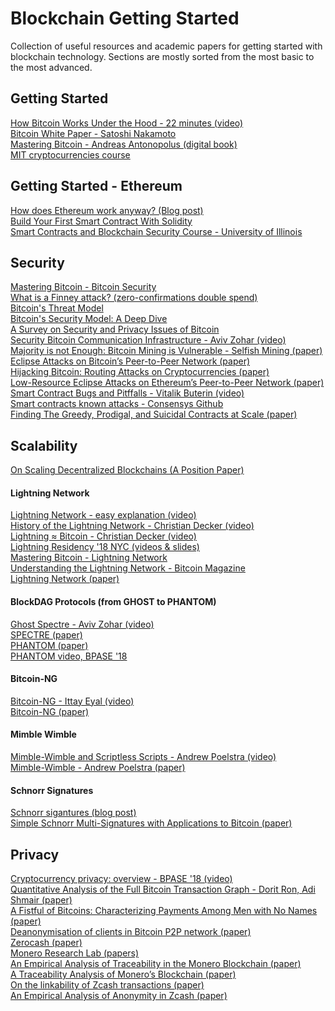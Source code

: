 # Blockchain Getting Started
Collection of useful resources and academic papers for getting started with blockchain technology.
Sections are mostly sorted from the most basic to the most advanced.

## Getting Started
[How Bitcoin Works Under the Hood - 22 minutes (video)](https://www.youtube.com/watch?v=Lx9zgZCMqXE)<br>
[Bitcoin White Paper - Satoshi Nakamoto](https://bitcoin.org/bitcoin.pdf)<br>
[Mastering Bitcoin - Andreas Antonopolus (digital book)](https://github.com/bitcoinbook/bitcoinbook)<br>
[MIT cryptocurrencies course](https://github.com/mit-dci/mas.s62)

## Getting Started - Ethereum
[How does Ethereum work anyway? (Blog post)](https://medium.com/@preethikasireddy/how-does-ethereum-work-anyway-22d1df506369)<br>
[Build Your First Smart Contract With Solidity](https://codeburst.io/build-your-first-ethereum-smart-contract-with-solidity-tutorial-94171d6b1c4b)<br>
[Smart Contracts and Blockchain Security Course - University of Illinois](http://soc1024.ece.illinois.edu/teaching/ece398sc/spring2018/)<br>

## Security
[Mastering Bitcoin - Bitcoin Security](https://github.com/bitcoinbook/bitcoinbook/blob/develop/ch11.asciidoc)<br>
[What is a Finney attack? (zero-confirmations double spend)](https://bitcoin.stackexchange.com/questions/4942/what-is-a-finney-attack)<br>
[Bitcoin's Threat Model](https://jwweatherman.com/#/bitcoinThreatModel)<br>
[Bitcoin's Security Model: A Deep Dive](https://www.coindesk.com/bitcoins-security-model-deep-dive/)<br>
[A Survey on Security and Privacy Issues of Bitcoin](https://arxiv.org/pdf/1706.00916.pdf)<br>
[Security Bitcoin Communication Infrastructure - Aviv Zohar (video)](https://www.youtube.com/watch?v=YUHUeglX1aw&list=PLW3u28VuDAHLjOHidVUx9tViO6L6_avms&index=7)<br>
[Majority is not Enough:
Bitcoin Mining is Vulnerable - Selfish Mining (paper)](https://www.cs.cornell.edu/~ie53/publications/btcProcFC.pdf)<br>
[Eclipse Attacks on Bitcoin’s Peer-to-Peer Network (paper)](https://eprint.iacr.org/2015/263.pdf)<br>
[Hijacking Bitcoin: Routing Attacks on Cryptocurrencies (paper)](http://www.avivz.net/pubs/16/btc_hijack.pdf)<br>
[Low-Resource Eclipse Attacks
on Ethereum’s Peer-to-Peer Network (paper)](http://www.cs.bu.edu/~goldbe/projects/eclipseEth.pdf)<br>
[Smart Contract Bugs and Pitffalls - Vitalik Buterin (video)](https://www.youtube.com/watch?v=SRrUd_6t6Wk&list=PLW3u28VuDAHLjOHidVUx9tViO6L6_avms&index=5)<br>
[Smart contracts known attacks - Consensys Github](https://github.com/ConsenSys/smart-contract-best-practices/blob/master/docs/known_attacks.md)<br>
[Finding The Greedy, Prodigal, and Suicidal Contracts at Scale
 (paper)](https://arxiv.org/pdf/1802.06038.pdf)

## Scalability
[On Scaling Decentralized Blockchains
(A Position Paper)](http://fc16.ifca.ai/bitcoin/papers/CDE+16.pdf)<br>
#### Lightning Network
[Lightning Network - easy explanation (video)](https://www.youtube.com/watch?v=rrr_zPmEiME)<br>
[History of the Lightning Network - Christian Decker (video)](https://youtu.be/HauP9F16mUM)<br>
[Lightning ≈ Bitcoin - Christian Decker (video)](https://youtu.be/8lMLo-7yF5k)<br>
[Lightning Residency '18 NYC (videos & slides)](https://lightningresidency.com/#videos)<br> 
[Mastering Bitcoin - Lightning Network](https://github.com/bitcoinbook/bitcoinbook/blob/develop/ch12.asciidoc#payment-channels-and-state-channels)<br>
[Understanding the Lightning Network - Bitcoin Magazine](https://bitcoinmagazine.com/articles/understanding-the-lightning-network-part-building-a-bidirectional-payment-channel-1464710791/)<br>
[Lightning Network (paper)](https://lightning.network/lightning-network-paper.pdf)<br>
#### BlockDAG Protocols (from GHOST to PHANTOM)
[Ghost Spectre - Aviv Zohar (video)](https://www.youtube.com/watch?v=5mEaBXl3BMM)<br>
[SPECTRE (paper)](https://eprint.iacr.org/2016/1159.pdf)<br>
[PHANTOM (paper)](https://eprint.iacr.org/2018/104.pdf)<br>
[PHANTOM video, BPASE '18](https://www.youtube.com/watch?v=57DCYtk0lWI)
#### Bitcoin-NG
[Bitcoin-NG - Ittay Eyal (video)](https://www.youtube.com/watch?v=IVfw5KdZhAE&list=PLW3u28VuDAHLjOHidVUx9tViO6L6_avms&index=13)<br>
[Bitcoin-NG (paper)](https://www.usenix.org/system/files/conference/nsdi16/nsdi16-paper-eyal.pdf)<br>
#### Mimble Wimble
[Mimble-Wimble and Scriptless Scripts - Andrew Poelstra (video)](https://www.youtube.com/watch?v=ovCBT1gyk9c)<br>
[Mimble-Wimble - Andrew Poelstra (paper)](https://download.wpsoftware.net/bitcoin/wizardry/mimblewimble.pdf)<br>
#### Schnorr Signatures
[Schnorr sigantures (blog post)](https://hackernoon.com/excited-for-schnorr-signatures-a00ee467fc5f)<br>
[Simple Schnorr Multi-Signatures
with Applications to Bitcoin (paper)](https://eprint.iacr.org/2018/068.pdf)

## Privacy
[Cryptocurrency privacy: overview - BPASE '18 (video)](https://www.youtube.com/watch?v=qpn9ICem5wk)<br>
[Quantitative Analysis of the Full Bitcoin
Transaction Graph - Dorit Ron, Adi Shmair (paper)](https://eprint.iacr.org/2012/584.pdf)<br>
[A Fistful of Bitcoins: Characterizing Payments Among
Men with No Names (paper)](https://cseweb.ucsd.edu/~smeiklejohn/files/imc13.pdf)<br>
[Deanonymisation of clients in Bitcoin P2P network (paper)
](https://arxiv.org/pdf/1405.7418.pdf)<br>
[Zerocash (paper)](http://zerocash-project.org/media/pdf/zerocash-oakland2014.pdf)<br>
[Monero Research Lab (papers)](https://lab.getmonero.org/)<br>
[An Empirical Analysis of Traceability in the Monero Blockchain (paper)](https://arxiv.org/pdf/1704.04299/)<br>
[A Traceability Analysis of Monero’s Blockchain (paper)](http://www.comp.nus.edu.sg/~shruti90/papers/monero-analysis.pdf)<br>
[On the linkability of Zcash transactions (paper)](https://arxiv.org/pdf/1712.01210.pdf)<br>
[An Empirical Analysis of Anonymity in Zcash (paper)](https://smeiklej.com/files/usenix18.pdf)<br>
